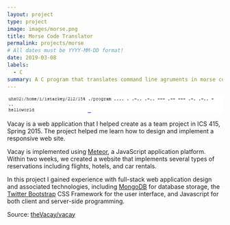 ```yaml
---
layout: project
type: project
image: images/morse.png
title: Morse Code Translator
permalink: projects/morse
# All dates must be YYYY-MM-DD format!
date: 2019-03-08
labels:
  - C
summary: A C program that translates command line agruments in morse code and translates it into English.
---
```


<img class="ui image" src="../images/morse ex.png">

Vacay is a web application that I helped create as a team project in ICS 415, Spring 2015. The project helped me learn how to design and implement a responsive web site.

Vacay is implemented using [Meteor](http://meteor.com), a JavaScript application platform. Within two weeks, we created a website that implements several types of reservations including flights, hotels, and car rentals.

In this project I gained experience with full-stack web application design and associated technologies, including [MongoDB](http://mongodb.com) for database storage, the [Twitter Bootstrap](http://getbootstrap.com/) CSS Framework for the user interface, and Javascript for both client and server-side programming. 
 
Source: <a href="https://github.com/theVacay/vacay"><i class="large github icon"></i>theVacay/vacay</a>
